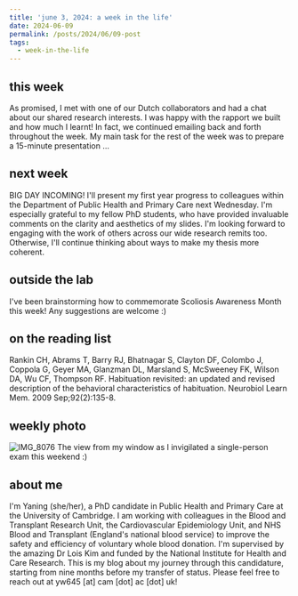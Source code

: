 ```yaml
---
title: 'june 3, 2024: a week in the life'
date: 2024-06-09
permalink: /posts/2024/06/09-post
tags:
  - week-in-the-life
---
```


this week
------
As promised, I met with one of our Dutch collaborators and had a chat about our shared research interests. I was happy with the rapport we built and how much I learnt! In fact, we continued emailing back and forth throughout the week. My main task for the rest of the week was to prepare a 15-minute presentation ...

next week
------
BIG DAY INCOMING! I'll present my first year progress to colleagues within the Department of Public Health and Primary Care next Wednesday. I'm especially grateful to my fellow PhD students, who have provided invaluable comments on the clarity and aesthetics of my slides. I'm looking forward to engaging with the work of others across our wide research remits too. Otherwise, I'll continue thinking about ways to make my thesis more coherent.

outside the lab
------
I've been brainstorming how to commemorate Scoliosis Awareness Month this week! Any suggestions are welcome :)

on the reading list
------
Rankin CH, Abrams T, Barry RJ, Bhatnagar S, Clayton DF, Colombo J, Coppola G, Geyer MA, Glanzman DL, Marsland S, McSweeney FK, Wilson DA, Wu CF, Thompson RF. Habituation revisited: an updated and revised description of the behavioral characteristics of habituation. Neurobiol Learn Mem. 2009 Sep;92(2):135-8. 

weekly photo
------
![IMG_8076](https://github.com/yaning-wu/yaning-wu.github.io/assets/145920710/7d9784dc-1ca0-43d1-91bc-44ae14df0d7a)
The view from my window as I invigilated a single-person exam this weekend :)

about me
------
I'm Yaning (she/her), a PhD candidate in Public Health and Primary Care at the University of Cambridge. I am working with colleagues in the Blood and Transplant Research Unit, the Cardiovascular Epidemiology Unit, and NHS Blood and Transplant (England's national blood service) to improve the safety and efficiency of voluntary whole blood donation. I'm supervised by the amazing Dr Lois Kim and funded by the National Institute for Health and Care Research. This is my blog about my journey through this candidature, starting from nine months before my transfer of status. Please feel free to reach out at yw645 [at] cam [dot] ac [dot] uk!
